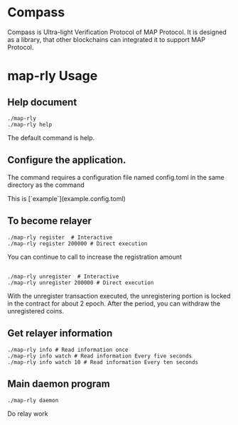 # Compass
Compass is Ultra-light Verification Protocol of MAP Protocol. It is designed as a library, that other blockchains can integrated it to support MAP Protocol.

# map-rly Usage

##  Help document
```shell
./map-rly 
./map-rly help  
```
<p>The default command is help.</p>

## Configure the application.
<p>The command requires a configuration file named config.toml in the same directory as the command</p>
<p>This is [`example`](example.config.toml)
</p>

## To become relayer
```shell
./map-rly register  # Interactive
./map-rly register 200000 # Direct execution
```
<p>You can continue to call to increase the registration amount</p>

## 
```shell
./map-rly unregister  # Interactive
./map-rly unregister 200000 # Direct execution
```
<p>With the unregister transaction executed, the unregistering portion is locked in the contract for about 2 epoch. After the period, you can withdraw the unregistered coins.</p>

##  Get relayer information
```shell
./map-rly info # Read information once
./map-rly info watch # Read information Every five seconds
./map-rly info watch 10 # Read information Every ten seconds
```

## Main daemon program
```shell
./map-rly daemon
```
<p>Do relay work</p>

